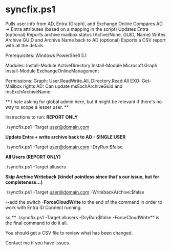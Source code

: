 # syncfix.ps1


Pulls user info from AD, Entra (Graph), and Exchange Online
Compares AD → Entra attributes (based on a mapping in the script)
Updates Entra (optional)
Reports archive mailbox status (Active/None, GUID, Name)
Writes Archive GUID and Archive Name back to AD (optional)
Exports a CSV report with all the details

Prerequisites:
Windows PowerShell 5.1

Modules:
  Install-Module ActiveDirectory
  Install-Module Microsoft.Graph
  Install-Module ExchangeOnlineManagement

Permissions:
  Graph: User.ReadWrite.All, Directory.Read.All
  EXO: Get-Mailbox rights
  AD: Can update msExchArchiveGuid and msExchArchiveName

  ** I hate asking for global admin here, but it might be relevant if there's no way to scope a lesser user. **

  Instructions to run:
  **REPORT ONLY**
  
  .\syncfix.ps1 -Target user@domain.com

  **Update Entra + write archive back to AD - SINGLE USER**
  
  .\syncfix.ps1 -Target user@domain.com -DryRun:$false

  **All Users (REPORT ONLY)**
  
  .\syncfix.ps1 -Target allusers

  **Skip Archive Writeback (kindof pointless since that's our issue, but for completeness...)**
  
  .\syncfix.ps1 -Target user@domain.com -WritebackArchive:$false

  --add the switch **-ForceCloudWrite** to the end of the command in order to work with Entra ID Connect running. 
  
  so ** .\syncfix.ps1 -Target allusers -DryRun:$false -ForceCloudWrite** is the final command to do it all.

  You should get a CSV file to review what has been changed.
  
  Contact me if you have issues.
